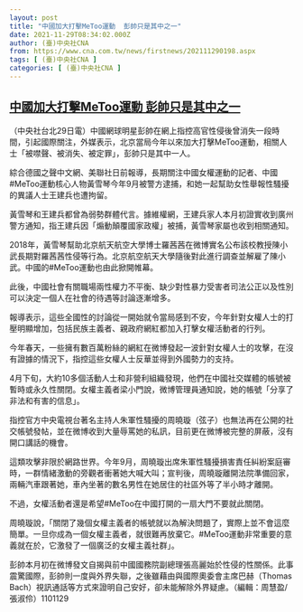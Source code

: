 ```yaml
---
layout: post
title: "中國加大打擊MeToo運動  彭帥只是其中之一"
date: 2021-11-29T08:34:02.000Z
author: (臺)中央社CNA
from: https://www.cna.com.tw/news/firstnews/202111290198.aspx
tags: [ (臺)中央社CNA ]
categories: [ (臺)中央社CNA ]
---
```

<!--1638174842000-->
[中國加大打擊MeToo運動  彭帥只是其中之一](https://www.cna.com.tw/news/firstnews/202111290198.aspx)
------

<div>
<div></div><div><p>（中央社台北29日電）中國網球明星彭帥在網上指控高官性侵後曾消失一段時間，引起國際關注，外媒表示，北京當局今年以來加大打擊MeToo運動，相關人士「被噤聲、被消失、被定罪」，彭帥只是其中一人。</p><p>綜合德國之聲中文網、美聯社日前報導，長期關注中國女權運動的記者、中國#MeToo運動核心人物黃雪琴今年9月被警方逮捕，和她一起幫助女性舉報性騷擾的異議人士王建兵也遭拘留。</p><p>黃雪琴和王建兵都曾為弱勢群體代言。據維權網，王建兵家人本月初證實收到廣州警方通知，指王建兵因「煽動顛覆國家政權」被捕，黃雪琴家屬也收到相關通知。</p><p>2018年，黃雪琴幫助北京航天航空大學博士羅茜茜在微博實名公布該校教授陳小武長期對羅茜茜性侵等行為。北京航空航天大學隨後對此進行調查並解雇了陳小武。中國的#MeToo運動也由此掀開帷幕。</p><p>此後，中國社會有關職場兩性權力不平衡、缺少對性暴力受害者司法公正以及性別可以決定一個人在社會的待遇等討論逐漸增多。</p><p>報導表示，這些全國性的討論從一開始就令當局感到不安，今年針對女權人士的打壓明顯增加，包括民族主義者、親政府網紅都加入打擊女權活動者的行列。</p><p>今年春天，一些擁有數百萬粉絲的網紅在微博發起一波針對女權人士的攻擊，在沒有證據的情況下，指控這些女權人士反華並得到外國勢力的支持。</p><p>4月下旬，大約10多個活動人士和非營利組織發現，他們在中國社交媒體的帳號被暫時或永久性關閉。女權主義者梁小門說，微博管理員通知說，她的帳號「分享了非法和有害的信息」。</p><p>指控官方中央電視台著名主持人朱軍性騷擾的周曉璇（弦子）也無法再在公開的社交帳號發帖，並在微博收到大量辱罵她的私訊，目前更在微博被完整的屏蔽，沒有開口講話的機會。</p><p>這類攻擊非限於網路世界。今年9月，周曉璇出席朱軍性騷擾損害責任糾紛案庭審時，一群情緒激動的旁觀者衝著她大喊大叫；宣判後，周曉璇離開法院準備回家，兩輛汽車跟著她，車內坐著的數名男性在她居住的社區外等了半小時才離開。</p><p>不過，女權活動者還是希望#MeToo在中國打開的一扇大門不要就此關閉。</p><p>周曉璇說，「關閉了幾個女權主義者的帳號就以為解決問題了，實際上並不會這麼簡單。一旦你成為一個女權主義者，就很難再放棄它。#MeToo運動非常重要的意義就在於，它激發了一個廣泛的女權主義社群」。</p><p>彭帥本月初在微博發文自揭與前中國國務院副總理張高麗始於性侵的性關係。此事震驚國際，彭帥則一度與外界失聯，之後雖藉由與國際奧委會主席巴赫（Thomas Bach）視訊通話等方式來證明自己安好，卻未能解除外界疑慮。（編輯：周慧盈/張淑伶）1101129</p></div>
</div>
